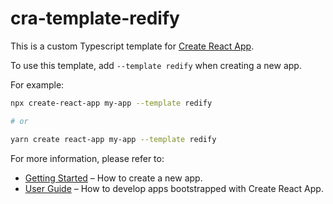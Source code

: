 # cra-template-redify

This is a custom Typescript template for [Create React App](https://github.com/facebook/create-react-app).

To use this template, add `--template redify` when creating a new app.

For example:

```sh
npx create-react-app my-app --template redify

# or

yarn create react-app my-app --template redify
```

For more information, please refer to:

- [Getting Started](https://create-react-app.dev/docs/getting-started) – How to create a new app.
- [User Guide](https://create-react-app.dev) – How to develop apps bootstrapped with Create React App.
